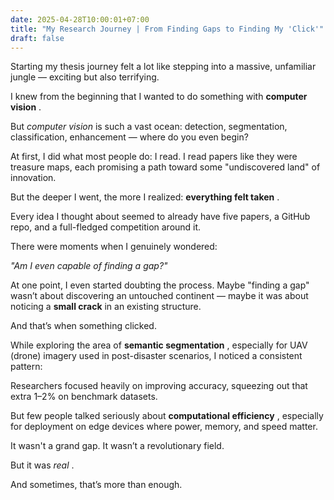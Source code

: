 ```yaml
---
date: 2025-04-28T10:00:01+07:00
title: "My Research Journey | From Finding Gaps to Finding My 'Click'"
draft: false
---
```

Starting my thesis journey felt a lot like stepping into a massive, unfamiliar jungle — exciting but also terrifying.

I knew from the beginning that I wanted to do something with  **computer vision** .

But *computer vision* is such a vast ocean: detection, segmentation, classification, enhancement — where do you even begin?

At first, I did what most people do: I read. I read papers like they were treasure maps, each promising a path toward some "undiscovered land" of innovation.

But the deeper I went, the more I realized:  **everything felt taken** .

Every idea I thought about seemed to already have five papers, a GitHub repo, and a full-fledged competition around it.

There were moments when I genuinely wondered:

*"Am I even capable of finding a gap?"*

At one point, I even started doubting the process. Maybe "finding a gap" wasn’t about discovering an untouched continent — maybe it was about noticing a **small crack** in an existing structure.

And that’s when something clicked.

While exploring the area of  **semantic segmentation** , especially for UAV (drone) imagery used in post-disaster scenarios, I noticed a consistent pattern:

Researchers focused heavily on improving accuracy, squeezing out that extra 1–2% on benchmark datasets.

But few people talked seriously about  **computational efficiency** , especially for deployment on edge devices where power, memory, and speed matter.

It wasn't a grand gap. It wasn’t a revolutionary field.

But it was  *real* .

And sometimes, that’s more than enough.
